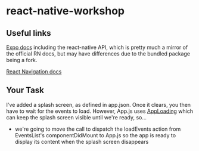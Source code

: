 # react-native-workshop

## Useful links

[Expo docs](https://docs.expo.io/versions/latest/) including the react-native API, which is pretty much a mirror of the official RN docs, but may have differences due to the bundled package being a fork.

[React Navigation docs](https://reactnavigation.org/docs/en/getting-started.html)

## Your Task

I've added a splash screen, as defined in app.json.  Once it clears, you then have to wait for the events to load.  However, App.js uses [AppLoading](https://docs.expo.io/versions/v36.0.0/sdk/app-loading/) which can keep the splash screen visible until we're ready, so...

- we're going to move the call to dispatch the loadEvents action from EventsList's componentDidMount to App.js so the app is ready to display its content when the splash screen disappears
